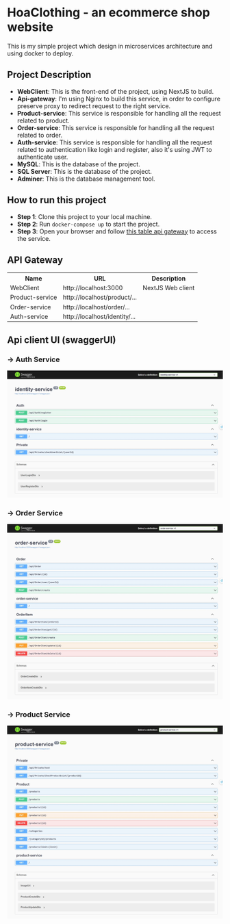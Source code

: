 <h1 class="heading">
 HoaClothing - an ecommerce shop website
</h1>
<div class="title">
    <p>
    This is my simple project which design in microservices architecture and using docker to deploy.
    </p>
</div>

<h2>Project Description</h2>
<ul>
  <li>
      <b>WebClient</b>: This is the front-end of the project, using NextJS to build.
  </li>
  <li>
      <b>Api-gateway</b>: I'm using Nginx to build this service, in order to configure preserve proxy to redirect request to the right service.
  </li>
  <li>
      <b>Product-service</b>: This service is responsible for handling all the request related to product.
  <li>
      <b>Order-service</b>: This service is responsible for handling all the request related to order.
  </li>
  <li>
      <b>Auth-service</b>: This service is responsible for handling all the request related to authentication like login and register, also it's using JWT to authenticate user.
  </li>
  <li>
      <b>MySQL</b>: This is the database of the project.
  </li>
  <li>
      <b>SQL Server</b>: This is the database of the project.
  </li>
  <li>
      <b>Adminer</b>: This is the database management tool.
  </li>
  <!-- i will update this later -->
</ul>

<h2>How to run this project</h2>
<ul>
  <li>
      <b>Step 1</b>: Clone this project to your local machine.
  </li>
  <li>
      <b>Step 2</b>: Run <code>docker-compose up</code> to start the project.
  </li>
  <li>
      <b>Step 3</b>: Open your browser and follow <a href="#api-gateway">this table api gateway</a> to access the service.
  </li>
</ul>

<h2>
  <a name="api-gateway">API Gateway</a>
</h2>

<table class="api-table">
  <tr>
    <th>Name</th>
    <th>URL</th>
    <th>Description</th>
  </tr>
  <tr>
    <td>WebClient</td>
    <td>http://localhost:3000</td>
    <td>NextJS Web client</td>
  </tr>
  <tr>
    <td>Product-service</td>
    <td>http://localhost/product/...</td>
  </tr>
  <tr>
    <td>Order-service</td>
    <td>http://localhost/order/...</td>
  </tr>
  <tr>
    <td>Auth-service</td>
    <td>http://localhost/identity/...</td>
  </tr>
</table>

<h2>
  Api client UI (swaggerUI)
</h2>
<h3>-> Auth Service</h3>
<img src="./picture/auth-service.jpeg" alt="auth-service">
<h3>-> Order Service</h3>
<img src="./picture/order-service.jpeg" alt="order-service">
<h3>-> Product Service</h3>
<img src="./picture/product-service.jpeg" alt="product-service">

